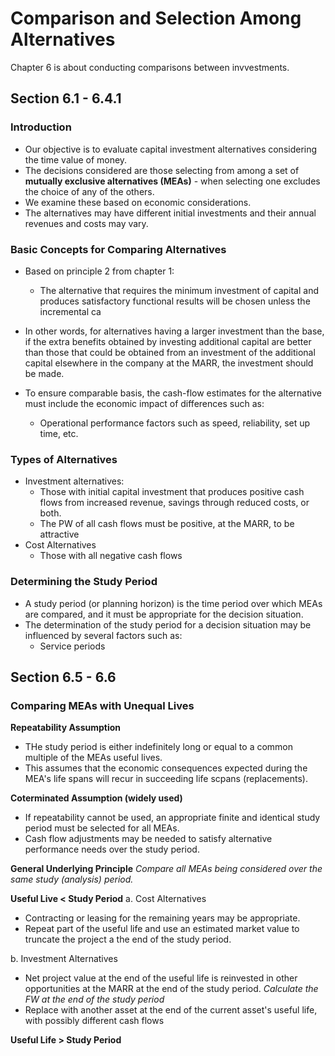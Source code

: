 # Comparison and Selection Among Alternatives

Chapter 6 is about conducting comparisons between invvestments.

## Section 6.1 - 6.4.1

### Introduction
- Our objective is to evaluate capital investment alternatives considering the time value of money.
- The decisions considered are those selecting from among a set of **mutually exclusive alternatives (MEAs)** - when selecting one excludes the choice of any of the others.
- We examine these based on economic considerations.
- The alternatives may have different initial investments and their annual revenues and costs may vary.

### Basic Concepts for Comparing Alternatives
- Based on principle 2 from chapter 1:
	- The alternative that requires the minimum investment of capital and produces satisfactory functional results will be chosen unless the incremental ca

- In other words, for alternatives having a larger investment than the base, if the extra benefits obtained by investing additional capital are better than those that could be obtained from an investment of the additional capital elsewhere in the company at the MARR, the investment should be made.

- To ensure comparable basis, the cash-flow estimates for the alternative must include the economic impact of differences such as:
	- Operational performance factors such as speed, reliability, set up time, etc.


### Types of Alternatives
- Investment alternatives:
	- Those with initial capital investment that produces positive cash flows from increased revenue, savings through reduced costs, or both.
	- The PW of all cash flows must be positive, at the MARR, to be attractive
- Cost Alternatives
	- Those with all negative cash flows 


### Determining the Study Period
- A study period (or planning horizon) is the time period over which MEAs are compared, and it must be appropriate for the decision situation.
- The determination of the study period for a decision situation may be influenced by several factors such as:
	- Service periods





## Section 6.5 - 6.6

### Comparing MEAs with Unequal Lives
**Repeatability Assumption**
- THe study period is either indefinitely long or equal to a common multiple of the MEAs useful lives.
- This assumes that the economic consequences expected during the MEA's life spans will recur in succeeding life scpans (replacements).

**Coterminated Assumption (widely used)**
- If repeatability cannot be used, an appropriate finite and identical study period must be selected for all MEAs.
- Cash flow adjustments may be needed to satisfy alternative performance needs over the study period.

**General Underlying Principle**
*Compare all MEAs being considered over the same study (analysis) period.*


**Useful Live < Study Period**
a. Cost Alternatives
- Contracting or leasing for the remaining years may be appropriate.
- Repeat part of the useful life and use an estimated market value to truncate the project a the end of the study period.


b. Investment Alternatives
- Net project value at the end of the useful life is reinvested in other opportunities at the MARR at the end of the study period. *Calculate the FW at the end of the study period*
- Replace with another asset at the end of the current asset's useful life, with possibly different cash flows



**Useful Life > Study Period**







